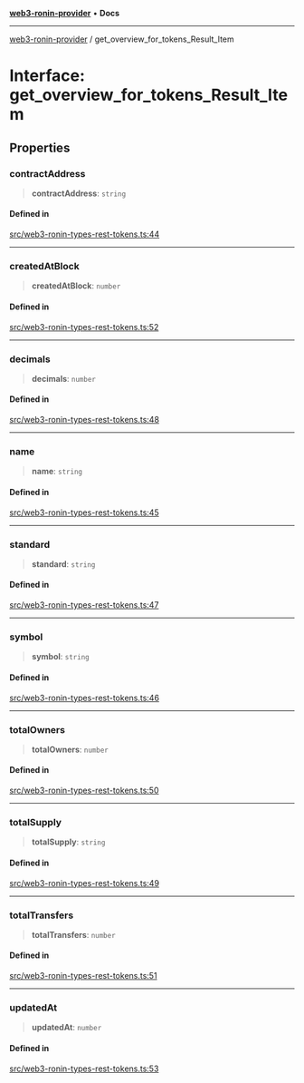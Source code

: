 [**web3-ronin-provider**](../README.md) • **Docs**

***

[web3-ronin-provider](../globals.md) / get\_overview\_for\_tokens\_Result\_Item

# Interface: get\_overview\_for\_tokens\_Result\_Item

## Properties

### contractAddress

> **contractAddress**: `string`

#### Defined in

[src/web3-ronin-types-rest-tokens.ts:44](https://github.com/chuacw/web3-ronin-provider/blob/dab3da736520006c9aeb4dab1fb5f7a56228c341/src/web3-ronin-types-rest-tokens.ts#L44)

***

### createdAtBlock

> **createdAtBlock**: `number`

#### Defined in

[src/web3-ronin-types-rest-tokens.ts:52](https://github.com/chuacw/web3-ronin-provider/blob/dab3da736520006c9aeb4dab1fb5f7a56228c341/src/web3-ronin-types-rest-tokens.ts#L52)

***

### decimals

> **decimals**: `number`

#### Defined in

[src/web3-ronin-types-rest-tokens.ts:48](https://github.com/chuacw/web3-ronin-provider/blob/dab3da736520006c9aeb4dab1fb5f7a56228c341/src/web3-ronin-types-rest-tokens.ts#L48)

***

### name

> **name**: `string`

#### Defined in

[src/web3-ronin-types-rest-tokens.ts:45](https://github.com/chuacw/web3-ronin-provider/blob/dab3da736520006c9aeb4dab1fb5f7a56228c341/src/web3-ronin-types-rest-tokens.ts#L45)

***

### standard

> **standard**: `string`

#### Defined in

[src/web3-ronin-types-rest-tokens.ts:47](https://github.com/chuacw/web3-ronin-provider/blob/dab3da736520006c9aeb4dab1fb5f7a56228c341/src/web3-ronin-types-rest-tokens.ts#L47)

***

### symbol

> **symbol**: `string`

#### Defined in

[src/web3-ronin-types-rest-tokens.ts:46](https://github.com/chuacw/web3-ronin-provider/blob/dab3da736520006c9aeb4dab1fb5f7a56228c341/src/web3-ronin-types-rest-tokens.ts#L46)

***

### totalOwners

> **totalOwners**: `number`

#### Defined in

[src/web3-ronin-types-rest-tokens.ts:50](https://github.com/chuacw/web3-ronin-provider/blob/dab3da736520006c9aeb4dab1fb5f7a56228c341/src/web3-ronin-types-rest-tokens.ts#L50)

***

### totalSupply

> **totalSupply**: `string`

#### Defined in

[src/web3-ronin-types-rest-tokens.ts:49](https://github.com/chuacw/web3-ronin-provider/blob/dab3da736520006c9aeb4dab1fb5f7a56228c341/src/web3-ronin-types-rest-tokens.ts#L49)

***

### totalTransfers

> **totalTransfers**: `number`

#### Defined in

[src/web3-ronin-types-rest-tokens.ts:51](https://github.com/chuacw/web3-ronin-provider/blob/dab3da736520006c9aeb4dab1fb5f7a56228c341/src/web3-ronin-types-rest-tokens.ts#L51)

***

### updatedAt

> **updatedAt**: `number`

#### Defined in

[src/web3-ronin-types-rest-tokens.ts:53](https://github.com/chuacw/web3-ronin-provider/blob/dab3da736520006c9aeb4dab1fb5f7a56228c341/src/web3-ronin-types-rest-tokens.ts#L53)
